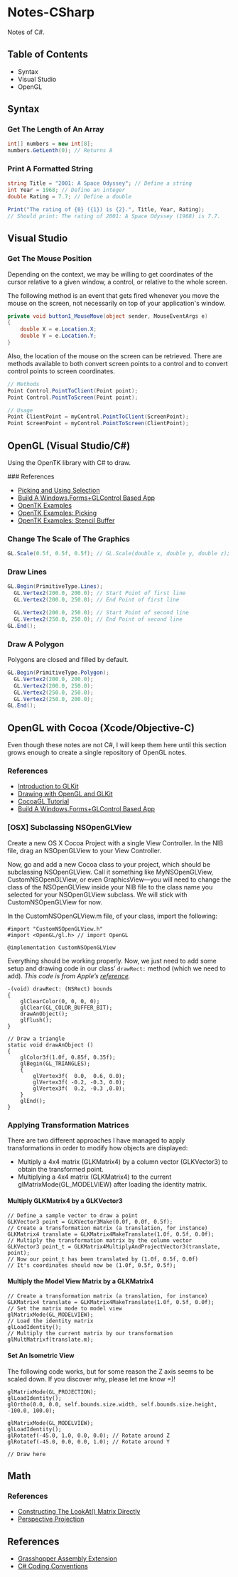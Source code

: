 # Notes-CSharp

Notes of C#.

## Table of Contents

* Syntax
* Visual Studio
* OpenGL

## Syntax

### Get The Length of An Array

```c#
int[] numbers = new int[8];
numbers.GetLenth(0); // Returns 8
```

### Print A Formatted String

```c#
string Title = "2001: A Space Odyssey"; // Define a string
int Year = 1968; // Define an integer
double Rating = 7.7; // Define a double

Print("The rating of {0} ({1}) is {2}.", Title, Year, Rating);
// Should print: The rating of 2001: A Space Odyssey (1968) is 7.7.
```

## Visual Studio

### Get The Mouse Position

Depending on the context, we may be willing to get coordinates of the cursor relative to a given window, a control, or relative to the whole screen.

The following method is an event that gets fired whenever you move the mouse on the screen, not necessarily on top of your application's window.

```C#
private void button1_MouseMove(object sender, MouseEventArgs e)
{
    double X = e.Location.X;
    double Y = e.Location.Y;
}
```

Also, the location of the mouse on the screen can be retrieved. There are methods available to both convert screen points to a control and to convert control points to screen coordinates.

```C#
// Methods
Point Control.PointToClient(Point point);
Point Control.PointToScreen(Point point);

// Usage
Point ClientPoint = myControl.PointToClient(ScreenPoint);
Point ScreenPoint = myControl.PointToScreen(ClientPoint);
```

## OpenGL (Visual Studio/C#)

Using the OpenTK library with C# to draw.

### References

* [Picking and Using Selection](https://www.opengl.org/archives/resources/faq/technical/selection.htm)
* [Build A Windows.Forms+GLControl Based App](http://www.opentk.com/doc/chapter/2/glcontrol)
* [OpenTK Examples](https://github.com/andykorth/opentk/tree/master/Source/Examples/OpenGL/1.x)
* [OpenTK Examples: Picking](https://github.com/andykorth/opentk/blob/master/Source/Examples/OpenGL/1.x/Picking.cs)
* [OpenTK Examples: Stencil Buffer](https://github.com/andykorth/opentk/blob/master/Source/Examples/OpenGL/1.x/StencilCSG.cs)

### Change The Scale of The Graphics

```c#
GL.Scale(0.5f, 0.5f, 0.5f); // GL.Scale(double x, double y, double z);
```

### Draw Lines

```C#
GL.Begin(PrimitiveType.Lines);
  GL.Vertex2(200.0, 200.0); // Start Point of first line
  GL.Vertex2(200.0, 250.0); // End Point of first line

  GL.Vertex2(200.0, 250.0); // Start Point of second line
  GL.Vertex2(250.0, 250.0); // End Point of second line
GL.End();
```

### Draw A Polygon

Polygons are closed and filled by default.

```C#
GL.Begin(PrimitiveType.Polygon);
  GL.Vertex2(200.0, 200.0);
  GL.Vertex2(200.0, 250.0);
  GL.Vertex2(250.0, 250.0);
  GL.Vertex2(250.0, 200.0);
GL.End();
```

## OpenGL with Cocoa (Xcode/Objective-C)

Even though these notes are not C#, I will keep them here until this section grows enough to create a single repository of OpenGL notes.

### References

* [Introduction to GLKit](https://developer.apple.com/library/ios/documentation/GLkit/Reference/GLKit_Collection/index.html#//apple_ref/doc/uid/TP40010915)
* [Drawing with OpenGL and GLKit](https://developer.apple.com/library/ios/documentation/3DDrawing/Conceptual/OpenGLES_ProgrammingGuide/DrawingWithOpenGLES/DrawingWithOpenGLES.html)
* [CocoaGL Tutorial](https://github.com/beelsebob/Cocoa-GL-Tutorial)
* [Build A Windows.Forms+GLControl Based App](http://www.opentk.com/doc/chapter/2/glcontrol)

### [OSX] Subclassing NSOpenGLView

Create a new OS X Cocoa Project with a single View Controller. In the NIB file, drag an NSOpenGLView to your View Controller.

Now, go and add a new Cocoa class to your project, which should be subclassing NSOpenGLView. Call it something like MyNSOpenGLView, CustomNSOpenGLView, or even GraphicsView—you will need to change the class of the NSOpenGLView inside your NIB file to the class name you selected for your NSOpenGLView subclass. We will stick with CustomNSOpenGLView for now.

In the CustomNSOpenGLView.m file, of your class, import the following:

```objc
#import "CustomNSOpenGLView.h"
#import <OpenGL/gl.h> // import OpenGL

@implementation CustomNSOpenGLView
```

Everything should be working properly. Now, we just need to add some setup and drawing code in our class’ `drawRect:` method (which we need to add). *This code is from Apple’s [reference](https://developer.apple.com/library/mac/documentation/GraphicsImaging/Conceptual/OpenGL-MacProgGuide/opengl_drawing/opengl_drawing.html).*

```objc
-(void) drawRect: (NSRect) bounds
{
    glClearColor(0, 0, 0, 0);
    glClear(GL_COLOR_BUFFER_BIT);
    drawAnObject();
    glFlush();
}

// Draw a triangle
static void drawAnObject ()
{
    glColor3f(1.0f, 0.85f, 0.35f);
    glBegin(GL_TRIANGLES);
    {
        glVertex3f(  0.0,  0.6, 0.0);
        glVertex3f( -0.2, -0.3, 0.0);
        glVertex3f(  0.2, -0.3 ,0.0);
    }
    glEnd();
}
```

### Applying Transformation Matrices

There are two different approaches I have managed to apply transformations in order to modify how objects are displayed:

* Multiply a 4x4 matrix (GLKMatrix4) by a column vector (GLKVector3) to obtain the transformed point.
* Multiplying a 4x4 matrix (GLKMatrix4) to the current glMatrixMode(GL_MODELVIEW) after loading the identity matrix.

#### Multiply GLKMatrix4 by a GLKVector3

```objc
// Define a sample vector to draw a point
GLKVector3 point = GLKVector3Make(0.0f, 0.0f, 0.5f);
// Create a transformation matrix (a translation, for instance)
GLKMatrix4 translate = GLKMatrix4MakeTranslate(1.0f, 0.5f, 0.0f);
// Multiply the transformation matrix by the column vector
GLKVector3 point_t = GLKMatrix4MultiplyAndProjectVector3(translate, point);
// Now our point_t has been translated by (1.0f, 0.5f, 0.0f)
// It's coordinates should now be (1.0f, 0.5f, 0.5f);
```

#### Multiply the Model View Matrix by a GLKMatrix4

```objc
// Create a transformation matrix (a translation, for instance)
GLKMatrix4 translate = GLKMatrix4MakeTranslate(1.0f, 0.5f, 0.0f);
// Set the matrix mode to model view
glMatrixMode(GL_MODELVIEW);
// Load the identity matrix
glLoadIdentity();
// Multiply the current matrix by our transformation
glMultMatrixf(translate.m);
```

#### Set An Isometric View

The following code works, but for some reason the Z axis seems to be scaled down. If you discover why, please let me know =)!

```objc
glMatrixMode(GL_PROJECTION);
glLoadIdentity();
glOrtho(0.0, 0.0, self.bounds.size.width, self.bounds.size.height, -100.0, 100.0);

glMatrixMode(GL_MODELVIEW);
glLoadIdentity();
glRotatef(-45.0, 1.0, 0.0, 0.0); // Rotate around Z
glRotatef(-45.0, 0.0, 0.0, 1.0); // Rotate around Y

// Draw here
```

## Math

### References

* [Constructing The LookAt() Matrix Directly](http://www.cs.virginia.edu/~gfx/Courses/1999/intro.fall99.html/lookat.html)
* [Perspective Projection](http://ogldev.org/www/tutorial12/tutorial12.html)

## References

* [Grasshopper Assembly Extension](https://visualstudiogallery.msdn.microsoft.com/9e389515-0719-47b4-a466-04436b491cd6)
* [C\# Coding Conventions](https://msdn.microsoft.com/en-us/library/ff926074.aspx)
